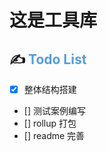 # 这是工具库

## ✍️ <span style="color: rgb(86, 156, 214)">Todo List</span>

- [x] 整体结构搭建
- [] 测试案例编写
- [] rollup 打包
- [] readme 完善

